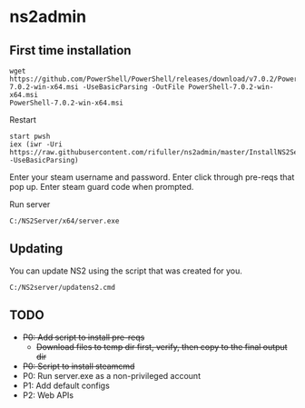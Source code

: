 # ns2admin

## First time installation

```
wget https://github.com/PowerShell/PowerShell/releases/download/v7.0.2/PowerShell-7.0.2-win-x64.msi -UseBasicParsing -OutFile PowerShell-7.0.2-win-x64.msi
PowerShell-7.0.2-win-x64.msi
```

Restart

```
start pwsh
iex (iwr -Uri https://raw.githubusercontent.com/rifuller/ns2admin/master/InstallNS2Server.ps1 -UseBasicParsing)
```

Enter your steam username and password.
Enter click through pre-reqs that pop up.
Enter steam guard code when prompted.

Run server 

`C:/NS2Server/x64/server.exe`

## Updating
You can update NS2 using the script that was created for you.

`C:/NS2server/updatens2.cmd`

## TODO

* ~~P0: Add script to install pre-reqs~~
    * ~~Download files to temp dir first, verify, then copy to the final output dir~~
* ~~P0: Script to install steamcmd~~
* P0: Run server.exe as a non-privileged account
* P1: Add default configs
* P2: Web APIs